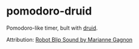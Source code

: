 # pomodoro-druid

Pomodoro-like timer, bult with [druid](https://github.com/xi-editor/druid).

Attribution: [Robot Blip Sound by Marianne Gagnon](http://soundbible.com/1682-Robot-Blip.html)
